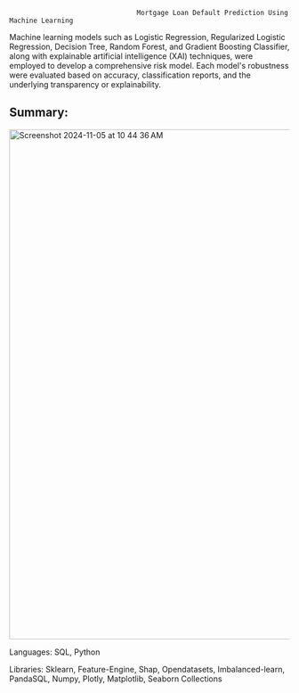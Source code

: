                                     Mortgage Loan Default Prediction Using Machine Learning

Machine learning models such as Logistic Regression, Regularized Logistic Regression, Decision Tree, Random Forest, and Gradient Boosting Classifier, along with explainable artificial intelligence (XAI) techniques, were employed to develop a comprehensive risk model. Each model's robustness were evaluated based on accuracy, classification reports, and the underlying transparency or explainability.

## Summary:
<img width="915" alt="Screenshot 2024-11-05 at 10 44 36 AM" src="https://github.com/user-attachments/assets/00000247-eb1b-42f5-a451-493ca05d08ee">






Languages: SQL, Python

Libraries: Sklearn, Feature-Engine, Shap, Opendatasets, Imbalanced-learn, PandaSQL, Numpy, Plotly, Matplotlib, Seaborn Collections
